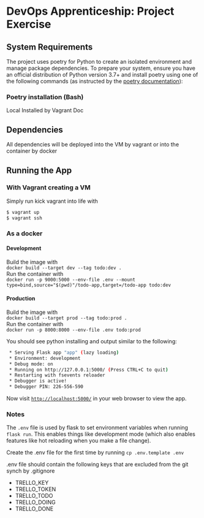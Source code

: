 # DevOps Apprenticeship: Project Exercise

## System Requirements

The project uses poetry for Python to create an isolated environment and manage package dependencies. To prepare your system, ensure you have an official distribution of Python version 3.7+ and install poetry using one of the following commands (as instructed by the [poetry documentation](https://python-poetry.org/docs/#system-requirements)):

### Poetry installation (Bash)

Local
Installed by Vagrant
Doc

## Dependencies

All dependencies will be deployed into the VM by vagrant or into the container by docker

## Running the App

### With Vagrant creating a VM

Simply run kick vagrant into life with

``` bash
$ vagrant up
$ vagrant ssh
```

### As a docker

#### Development

Build the image with  
`docker build --target dev --tag todo:dev .`  
Run the container with  
`docker run -p 9000:5000 --env-file .env --mount type=bind,source="$(pwd)"/todo-app,target=/todo-app todo:dev`

#### Production

Build the image with  
`docker build --target prod --tag todo:prod .`  
Run the container with  
`docker run -p 8000:8000 --env-file .env todo:prod`

You should see python installing and output similar to the following:

```bash
 * Serving Flask app "app" (lazy loading)
 * Environment: development
 * Debug mode: on
 * Running on http://127.0.0.1:5000/ (Press CTRL+C to quit)
 * Restarting with fsevents reloader
 * Debugger is active!
 * Debugger PIN: 226-556-590
```

Now visit [`http://localhost:5000/`](http://localhost:5000/) in your web browser to view the app.

### Notes

The `.env` file is used by flask to set environment variables when running `flask run`. This enables things like development mode (which also enables features like hot reloading when you make a file change).

Create the .env file for the first time by running `cp .env.template .env`

.env file should contain the following keys that are excluded from the git synch by .gitignore
 - TRELLO_KEY
 - TRELLO_TOKEN
 - TRELLO_TODO
 - TRELLO_DOING
 - TRELLO_DONE


